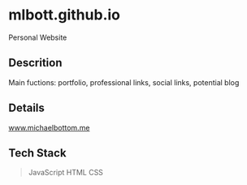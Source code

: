 # mlbott.github.io
Personal Website

## Descrition
Main fuctions:
portfolio,
professional links,
social links,
potential blog

## Details
www.michaelbottom.me

## Tech Stack
> JavaScript
> HTML
> CSS

